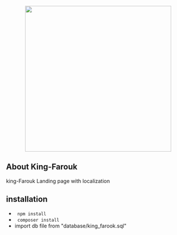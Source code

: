 <p align="center"> <img src="https://raw.githubusercontent.com/laravel/art/master/logo-lockup/5%20SVG/2%20CMYK/1%20Full%20Color/laravel-logolockup-cmyk-red.svg" width="400"></p>


## About King-Farouk

king-Farouk Landing page with localization

## installation 

<ul>
   <li> <code> npm install  </code> </li>
   <li> <code> composer install  </code> </li>
   <li> import db file from "database/king_farook.sql" </li>
</ul>




